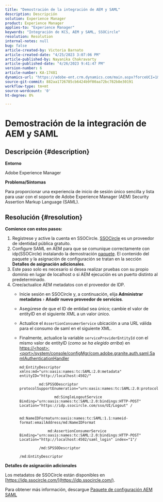 ```yaml
---
title: "Demostración de la integración de AEM y SAML"
description: Descripción
solution: Experience Manager
product: Experience Manager
applies-to: "Experience Manager"
keywords: "Integración de KCS, AEM y SAML, SSOCircle"
resolution: Resolution
internal-notes: null
bug: false
article-created-by: Victoria Barnato
article-created-date: "4/25/2023 3:07:06 PM"
article-published-by: Nayanika Chakravarty
article-published-date: "4/26/2023 9:41:47 PM"
version-number: 6
article-number: KA-17481
dynamics-url: "https://adobe-ent.crm.dynamics.com/main.aspx?forceUCI=1&pagetype=entityrecord&etn=knowledgearticle&id=729f60d5-7ae3-ed11-a7c7-6045bd006b25"
source-git-commit: 882aa1726785cb6424b9f00aa72bc782b8e30191
workflow-type: tm+mt
source-wordcount: '0'
ht-degree: 0%

---
```


# Demostración de la integración de AEM y SAML

## Descripción {#description}


<b>Entorno</b>

Adobe Experience Manager

<b>Problema/Síntomas</b>

Para proporcionar una experiencia de inicio de sesión único sencilla y lista para usar con el soporte de Adobe Experience Manager (AEM) Security Assertion Markup Language (SAML).


## Resolución {#resolution}


<b>Comience con estos pasos:</b>

1. Regístrese y active la cuenta en SSOCircle. [SSOCircle](https://www.ssocircle.com/en/) es un proveedor de identidad pública gratuito.
2. Configure SAML en AEM para que se comunique correctamente con idp(SSOCircle) instalando la demostración [paquete](https://files.acrobat.com/a/preview/d0017bf5-c35a-483e-80a0-d6bfb0526299). El contenido del paquete y la asignación de configuración se tratan en la sección <b>Detalles de asignación adicionales</b>.
3. Este paso solo es necesario si desea realizar pruebas con su propio dominio en lugar de localhost o si AEM ejecución es un puerto distinto al predeterminado.
4. Cree/actualice AEM metadatos con el proveedor de IDP.   
   - Inicie sesión en SSOCircle y, a continuación, elija<b> Administrar metadatos</b> › <b>Añadir nuevo proveedor de servicios</b>.
   - Asegúrese de que el ID de entidad sea único; cambie el valor de entityID en el siguiente XML a un valor único.
   - Actualice el `AssertionConsumerService` ubicación a una URL válida para el consumo de saml en el siguiente XML.
   - Finalmente, actualice la variable `serviceProviderEntityId` con el mismo valor de entityID (*como se ha elegido arriba*) en  [https://&lt;host>:&lt;port>/system/console/configMgr/com.adobe.granite.auth.saml.SamlAuthenticationHandler](https://%3Chost%3E:%3Cport%3E/system/console/configMgr/com.adobe.granite.auth.saml.SamlAuthenticationHandler "https:// host de iOS ›: puerto /system/console/configMgr/com.adobe.granite.auth.saml.SamlAuthenticationHandler")

      ```
      md:EntityDescriptor xmlns:md="urn:oasis:names:tc:SAML:2.0:metadata" entityID="http://localhost:4502/"
      
               md:SPSSODescriptor protocolSupportEnumeration="urn:oasis:names:tc:SAML:2.0:protocol"
      
                      md:SingleLogoutService Binding="urn:oasis:names:tc:SAML:2.0:bindings:HTTP-POST" Location="https://idp.ssocircle.com/sso/UI/Logout" /
      
                      md:NameIDFormaturn:oasis:names:tc:SAML:1.1:nameid-format:emailAddress/md:NameIDFormat
      
                   md:AssertionConsumerService Binding="urn:oasis:names:tc:SAML:2.0:bindings:HTTP-POST" Location="http://localhost:4502/saml_login" index="1"/
      
               /md:SPSSODescriptor
      
      /md:EntityDescriptor
      ```


<b>Detalles de asignación adicionales</b>

Los metadatos de SSOCircle están disponibles en [https://idp.ssocircle.com/](https://idp.ssocircle.com/).

Para obtener más información, descargue [Paquete de configuración AEM SAML](https://files.acrobat.com/a/preview/d0017bf5-c35a-483e-80a0-d6bfb0526299)
